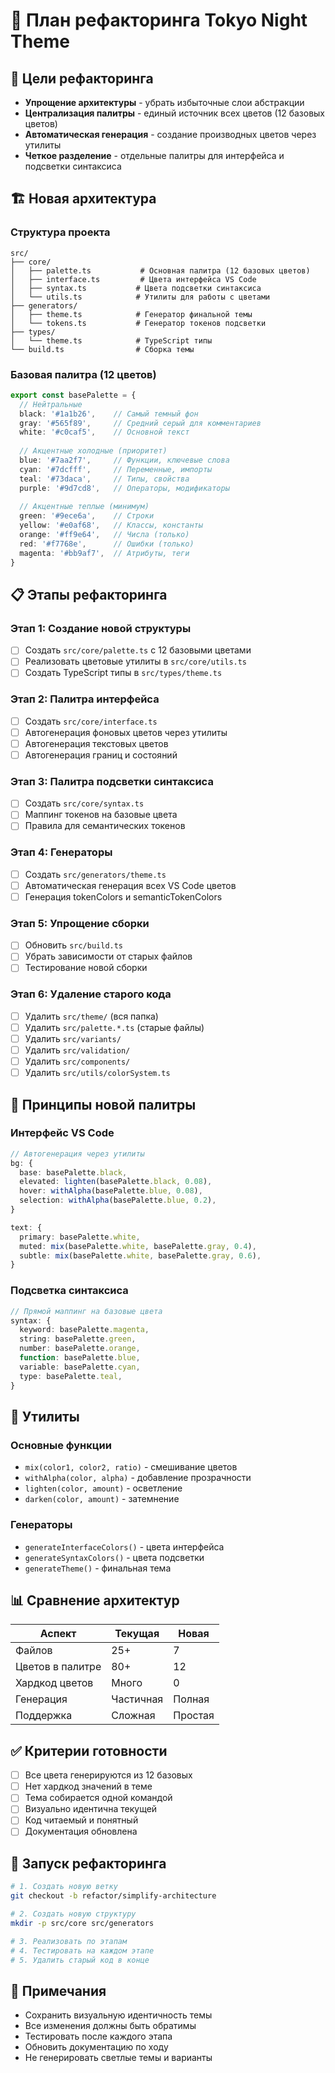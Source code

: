 # 🔄 План рефакторинга Tokyo Night Theme

## 🎯 Цели рефакторинга

- **Упрощение архитектуры** - убрать избыточные слои абстракции
- **Централизация палитры** - единый источник всех цветов (12 базовых цветов)
- **Автоматическая генерация** - создание производных цветов через утилиты
- **Четкое разделение** - отдельные палитры для интерфейса и подсветки синтаксиса

## 🏗️ Новая архитектура

### Структура проекта

```
src/
├── core/
│   ├── palette.ts           # Основная палитра (12 базовых цветов)
│   ├── interface.ts         # Цвета интерфейса VS Code
│   ├── syntax.ts           # Цвета подсветки синтаксиса
│   └── utils.ts            # Утилиты для работы с цветами
├── generators/
│   ├── theme.ts            # Генератор финальной темы
│   └── tokens.ts           # Генератор токенов подсветки
├── types/
│   └── theme.ts            # TypeScript типы
└── build.ts                # Сборка темы
```

### Базовая палитра (12 цветов)

```typescript
export const basePalette = {
  // Нейтральные
  black: '#1a1b26',    // Самый темный фон
  gray: '#565f89',     // Средний серый для комментариев
  white: '#c0caf5',    // Основной текст
  
  // Акцентные холодные (приоритет)
  blue: '#7aa2f7',     // Функции, ключевые слова
  cyan: '#7dcfff',     // Переменные, импорты
  teal: '#73daca',     // Типы, свойства
  purple: '#9d7cd8',   // Операторы, модификаторы
  
  // Акцентные теплые (минимум)
  green: '#9ece6a',    // Строки
  yellow: '#e0af68',   // Классы, константы
  orange: '#ff9e64',   // Числа (только)
  red: '#f7768e',      // Ошибки (только)
  magenta: '#bb9af7',  // Атрибуты, теги
}
```

## 📋 Этапы рефакторинга

### Этап 1: Создание новой структуры
- [ ] Создать `src/core/palette.ts` с 12 базовыми цветами
- [ ] Реализовать цветовые утилиты в `src/core/utils.ts`
- [ ] Создать TypeScript типы в `src/types/theme.ts`

### Этап 2: Палитра интерфейса
- [ ] Создать `src/core/interface.ts`
- [ ] Автогенерация фоновых цветов через утилиты
- [ ] Автогенерация текстовых цветов
- [ ] Автогенерация границ и состояний

### Этап 3: Палитра подсветки синтаксиса
- [ ] Создать `src/core/syntax.ts`
- [ ] Маппинг токенов на базовые цвета
- [ ] Правила для семантических токенов

### Этап 4: Генераторы
- [ ] Создать `src/generators/theme.ts`
- [ ] Автоматическая генерация всех VS Code цветов
- [ ] Генерация tokenColors и semanticTokenColors

### Этап 5: Упрощение сборки
- [ ] Обновить `src/build.ts`
- [ ] Убрать зависимости от старых файлов
- [ ] Тестирование новой сборки

### Этап 6: Удаление старого кода
- [ ] Удалить `src/theme/` (вся папка)
- [ ] Удалить `src/palette.*.ts` (старые файлы)
- [ ] Удалить `src/variants/`
- [ ] Удалить `src/validation/`
- [ ] Удалить `src/components/`
- [ ] Удалить `src/utils/colorSystem.ts`

## 🎨 Принципы новой палитры

### Интерфейс VS Code
```typescript
// Автогенерация через утилиты
bg: {
  base: basePalette.black,
  elevated: lighten(basePalette.black, 0.08),
  hover: withAlpha(basePalette.blue, 0.08),
  selection: withAlpha(basePalette.blue, 0.2),
}

text: {
  primary: basePalette.white,
  muted: mix(basePalette.white, basePalette.gray, 0.4),
  subtle: mix(basePalette.white, basePalette.gray, 0.6),
}
```

### Подсветка синтаксиса
```typescript
// Прямой маппинг на базовые цвета
syntax: {
  keyword: basePalette.magenta,
  string: basePalette.green,
  number: basePalette.orange,
  function: basePalette.blue,
  variable: basePalette.cyan,
  type: basePalette.teal,
}
```

## 🔧 Утилиты

### Основные функции
- `mix(color1, color2, ratio)` - смешивание цветов
- `withAlpha(color, alpha)` - добавление прозрачности
- `lighten(color, amount)` - осветление
- `darken(color, amount)` - затемнение

### Генераторы
- `generateInterfaceColors()` - цвета интерфейса
- `generateSyntaxColors()` - цвета подсветки
- `generateTheme()` - финальная тема

## 📊 Сравнение архитектур

| Аспект | Текущая | Новая |
|--------|---------|-------|
| Файлов | 25+ | 7 |
| Цветов в палитре | 80+ | 12 |
| Хардкод цветов | Много | 0 |
| Генерация | Частичная | Полная |
| Поддержка | Сложная | Простая |

## ✅ Критерии готовности

- [ ] Все цвета генерируются из 12 базовых
- [ ] Нет хардкод значений в теме
- [ ] Тема собирается одной командой
- [ ] Визуально идентична текущей
- [ ] Код читаемый и понятный
- [ ] Документация обновлена

## 🚀 Запуск рефакторинга

```bash
# 1. Создать новую ветку
git checkout -b refactor/simplify-architecture

# 2. Создать новую структуру
mkdir -p src/core src/generators

# 3. Реализовать по этапам
# 4. Тестировать на каждом этапе
# 5. Удалить старый код в конце
```

## 📝 Примечания

- Сохранить визуальную идентичность темы
- Все изменения должны быть обратимы
- Тестировать после каждого этапа
- Обновить документацию по ходу
- Не генерировать светлые темы и варианты